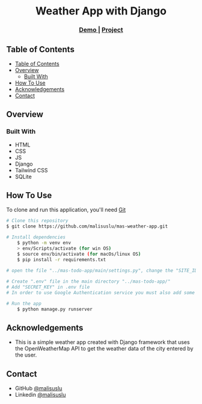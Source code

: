 <!-- Please update value in the {}  -->

<h1 align="center">Weather App with Django
</h1>



<div align="center">
  <h3>
    <a href="https://mas-weather-app.vercel.app/">
      Demo
    </a>
     | 
    <a href="https://github.com/malisuslu/mas-weather-app.git">
      Project
    </a>
 
  </h3>
</div>

<!-- TABLE OF CONTENTS -->

## Table of Contents

- [Table of Contents](#table-of-contents)
- [Overview](#overview)
  - [Built With](#built-with)
- [How To Use](#how-to-use)
- [Acknowledgements](#acknowledgements)
- [Contact](#contact)

<!-- OVERVIEW -->

## Overview

<!-- ![screenshot](todo.PNG) -->

### Built With

<!-- This section should list any major frameworks that you built your project using. Here are a few examples.-->

- HTML
- CSS
- JS
- Django
- Tailwind CSS
- SQLite

## How To Use

<!-- This is an example, please update according to your application -->

To clone and run this application, you'll need [Git](https://git-scm.com) 
```bash
# Clone this repository
$ git clone https://github.com/malisuslu/mas-weather-app.git

# Install dependencies
    $ python -m venv env
    > env/Scripts/activate (for win OS)
    $ source env/bin/activate (for macOs/linux OS)
    $ pip install -r requirements.txt

# open the file "../mas-todo-app/main/settings.py", change the "SITE_ID" value from "2" to "1" and change the DEBUG value from "False" to "True" and save the file.
    
# Create ".env" file in the main directory "../mas-todo-app/"
# Add "SECRET_KEY" in .env file
# In order to use Google Authentication service you must also add some valid "GOOGLE_CLIENT_ID" and "GOOGLE_CLIENT_SECRET"

# Run the app
    $ python manage.py runserver
```

## Acknowledgements
- This is a simple weather app created with Django framework that uses the OpenWeatherMap API to get the weather data of the city entered by the user.

## Contact

- GitHub [@malisuslu](https://github.com/malisuslu)
- Linkedin [@malisuslu](https://www.linkedin.com/in/malisuslu/)

